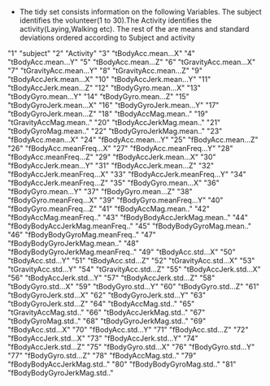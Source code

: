 * The tidy set consists information on the following Variables. The subject identifies the volunteer(1 to 30).The Activity identifies the
  activity(Laying,Walking etc). The rest of the are means and standard deviations ordered according to Subject and activity



"1" "subject"
"2" "Activity"
"3" "tBodyAcc.mean...X"
"4" "tBodyAcc.mean...Y"
"5" "tBodyAcc.mean...Z"
"6" "tGravityAcc.mean...X"
"7" "tGravityAcc.mean...Y"
"8" "tGravityAcc.mean...Z"
"9" "tBodyAccJerk.mean...X"
"10" "tBodyAccJerk.mean...Y"
"11" "tBodyAccJerk.mean...Z"
"12" "tBodyGyro.mean...X"
"13" "tBodyGyro.mean...Y"
"14" "tBodyGyro.mean...Z"
"15" "tBodyGyroJerk.mean...X"
"16" "tBodyGyroJerk.mean...Y"
"17" "tBodyGyroJerk.mean...Z"
"18" "tBodyAccMag.mean.."
"19" "tGravityAccMag.mean.."
"20" "tBodyAccJerkMag.mean.."
"21" "tBodyGyroMag.mean.."
"22" "tBodyGyroJerkMag.mean.."
"23" "fBodyAcc.mean...X"
"24" "fBodyAcc.mean...Y"
"25" "fBodyAcc.mean...Z"
"26" "fBodyAcc.meanFreq...X"
"27" "fBodyAcc.meanFreq...Y"
"28" "fBodyAcc.meanFreq...Z"
"29" "fBodyAccJerk.mean...X"
"30" "fBodyAccJerk.mean...Y"
"31" "fBodyAccJerk.mean...Z"
"32" "fBodyAccJerk.meanFreq...X"
"33" "fBodyAccJerk.meanFreq...Y"
"34" "fBodyAccJerk.meanFreq...Z"
"35" "fBodyGyro.mean...X"
"36" "fBodyGyro.mean...Y"
"37" "fBodyGyro.mean...Z"
"38" "fBodyGyro.meanFreq...X"
"39" "fBodyGyro.meanFreq...Y"
"40" "fBodyGyro.meanFreq...Z"
"41" "fBodyAccMag.mean.."
"42" "fBodyAccMag.meanFreq.."
"43" "fBodyBodyAccJerkMag.mean.."
"44" "fBodyBodyAccJerkMag.meanFreq.."
"45" "fBodyBodyGyroMag.mean.."
"46" "fBodyBodyGyroMag.meanFreq.."
"47" "fBodyBodyGyroJerkMag.mean.."
"48" "fBodyBodyGyroJerkMag.meanFreq.."
"49" "tBodyAcc.std...X"
"50" "tBodyAcc.std...Y"
"51" "tBodyAcc.std...Z"
"52" "tGravityAcc.std...X"
"53" "tGravityAcc.std...Y"
"54" "tGravityAcc.std...Z"
"55" "tBodyAccJerk.std...X"
"56" "tBodyAccJerk.std...Y"
"57" "tBodyAccJerk.std...Z"
"58" "tBodyGyro.std...X"
"59" "tBodyGyro.std...Y"
"60" "tBodyGyro.std...Z"
"61" "tBodyGyroJerk.std...X"
"62" "tBodyGyroJerk.std...Y"
"63" "tBodyGyroJerk.std...Z"
"64" "tBodyAccMag.std.."
"65" "tGravityAccMag.std.."
"66" "tBodyAccJerkMag.std.."
"67" "tBodyGyroMag.std.."
"68" "tBodyGyroJerkMag.std.."
"69" "fBodyAcc.std...X"
"70" "fBodyAcc.std...Y"
"71" "fBodyAcc.std...Z"
"72" "fBodyAccJerk.std...X"
"73" "fBodyAccJerk.std...Y"
"74" "fBodyAccJerk.std...Z"
"75" "fBodyGyro.std...X"
"76" "fBodyGyro.std...Y"
"77" "fBodyGyro.std...Z"
"78" "fBodyAccMag.std.."
"79" "fBodyBodyAccJerkMag.std.."
"80" "fBodyBodyGyroMag.std.."
"81" "fBodyBodyGyroJerkMag.std.."
